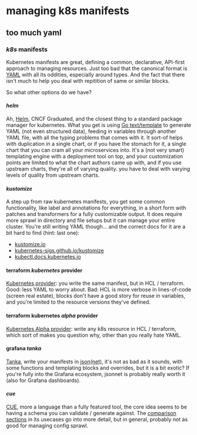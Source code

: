 # managing k8s manifests

## too much yaml

### _k8s_ manifests

Kubernetes manifests are great, defining a common, declarative,
API-first approach to managing resources.
Just too bad that the canonical format is
[YAML](https://yaml.org/) with all its oddities, especially around types.
And the fact that there isn't much to help you deal with repitition
of same or similar blocks.

So what other options do we have?

#### _helm_

Ah, [Helm](https://helm.sh/), CNCF Graduated,
and the closest thing to a standard package manager for kubernetes.
What you get is using [Go text/template](https://pkg.go.dev/text/template)
to generate YAML (not even structured data),
feeding in variables through another YAML file,
with all the typing problems that comes with it.
It sort-of helps with duplication in a single chart,
or if you have the stomach for it,
a single chart that you can cram all your microservices into.
It's a (not very smart) templating engine with a deployment tool on top,
and your customization points are limited to what the chart authors came up with,
and if you use upstream charts, they're all of varying quality.
you have to deal with varying levels of quality from upstream charts.

#### _kustomize_

A step up from raw kubernetes manifests,
you get some common functionality, like label and annotations for everything,
in a short form with patches and transformers for a fully customizable output.
It does require more sprawl in directory and file setups but it can manage your entire cluster.
You're still writing YAML though... and the correct docs for it are a bit hard to find (hint: last one):

- [kustomize.io](https://kustomize.io/)
- [kubernetes-sigs.github.io/kustomize](https://kubernetes-sigs.github.io/kustomize/)
- [kubectl.docs.kubernetes.io](https://kubectl.docs.kubernetes.io/references/kustomize/)

#### terraform _kubernetes_ provider

[Kubernetes provider](https://registry.terraform.io/providers/hashicorp/kubernetes/latest):
you write the same manifest, but in HCL / terraform.
Good: less YAML to worry about. Bad: HCL is more verbose in lines-of-code (screen real estate),
blocks don't have a good story for reuse in variables, and you're limited to the resource versions they've defined.

#### terraform kubernetes _alpha_ provider

[Kubernetes Alpha provider](https://registry.terraform.io/providers/hashicorp/kubernetes-alpha/latest):
write any k8s resource in HCL / terraform,
which sort of makes you question why, other than you really hate YAML.

#### grafana _tanka_

[Tanka](https://tanka.dev/), write your manifests in [json(net)](https://jsonnet.org), it's not as bad as it sounds,
with some functions and templating blocks and overrides,
but it is a bit exotic?
If you're fully into the Grafana ecosystem,
jsonnet is probably really worth it (also for Grafana dashboards).

#### _cue_

[CUE](https://cuelang.org/), more a language than a fully featured tool,
the core idea seems to be having a schema you can validate / generate against.
The [comparison sections](https://cuelang.org/docs/usecases/configuration/#comparisons) in its usecases
go into more detail,
but in general, probably not as good for managing config sprawl.
